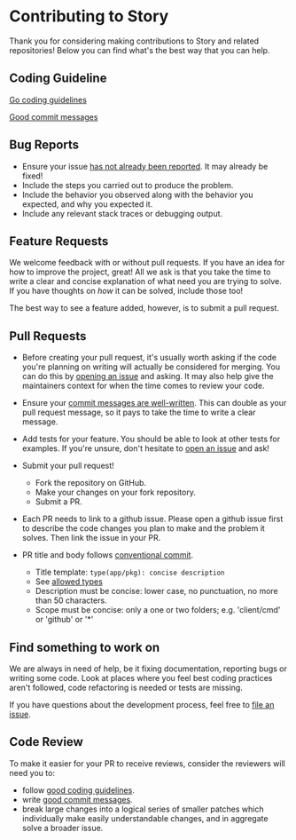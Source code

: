 # Contributing to Story
Thank you for considering making contributions to Story and related repositories! Below you can find what's the best way that you can help.

## Coding Guideline

[Go coding guidelines](https://github.com/golang/go/wiki/CodeReviewComments)

[Good commit messages](https://chris.beams.io/posts/git-commit/)

## Bug Reports

* Ensure your issue [has not already been reported][1]. It may already be fixed!
* Include the steps you carried out to produce the problem.
* Include the behavior you observed along with the behavior you expected, and
  why you expected it.
* Include any relevant stack traces or debugging output.

## Feature Requests

We welcome feedback with or without pull requests. If you have an idea for how
to improve the project, great! All we ask is that you take the time to write a
clear and concise explanation of what need you are trying to solve. If you have
thoughts on _how_ it can be solved, include those too!

The best way to see a feature added, however, is to submit a pull request.

## Pull Requests

* Before creating your pull request, it's usually worth asking if the code
  you're planning on writing will actually be considered for merging. You can
  do this by [opening an issue][1] and asking. It may also help give the
  maintainers context for when the time comes to review your code.

* Ensure your [commit messages are well-written][2]. This can double as your
  pull request message, so it pays to take the time to write a clear message.

* Add tests for your feature. You should be able to look at other tests for
  examples. If you're unsure, don't hesitate to [open an issue][1] and ask!

* Submit your pull request!
    - Fork the repository on GitHub.
    - Make your changes on your fork repository.
    - Submit a PR.

* Each PR needs to link to a github issue. Please open a github issue first to describe the code changes you plan to make and the problem it solves. Then link the issue in your PR.

* PR title and body follows [conventional commit][3].
   - Title template: `type(app/pkg): concise description`
   - See [allowed types][4]
   - Description must be concise: lower case, no punctuation, no more than 50 characters.
   - Scope must be concise: only a one or two folders; e.g. 'client/cmd' or 'github' or '*'

## Find something to work on

We are always in need of help, be it fixing documentation, reporting bugs or writing some code.
Look at places where you feel best coding practices aren't followed, code refactoring is needed or tests are missing.

If you have questions about the development process,
feel free to [file an issue](https://github.com/piplabs/story-staking-api/issues/new).

## Code Review

To make it easier for your PR to receive reviews, consider the reviewers will need you to:

* follow [good coding guidelines](https://github.com/golang/go/wiki/CodeReviewComments).
* write [good commit messages](https://chris.beams.io/posts/git-commit/).
* break large changes into a logical series of smaller patches which individually make easily understandable changes, and in aggregate solve a broader issue.

[1]: https://github.com/piplabs/story-staking-api/issues
[2]: https://chris.beams.io/posts/git-commit/#seven-rules
[3]: https://www.conventionalcommits.org/en/v1.0.0
[4]: https://github.com/conventional-changelog/commitlint/tree/master/%40commitlint/config-conventional#type-enum
